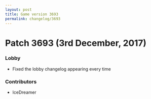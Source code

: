 ```yaml
---
layout: post
title: Game version 3693
permalink: changelog/3693
---
```


# Patch 3693 (3rd December, 2017)

### Lobby

- Fixed the lobby changelog appearing every time

### Contributors

- IceDreamer
